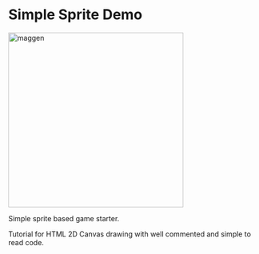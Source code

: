 
# Simple Sprite Demo

<img alt='maggen' title='maggen' src="screenshot.jpg" width='350'>


Simple sprite based game starter.

Tutorial for HTML 2D Canvas drawing with well commented and simple to read code.


